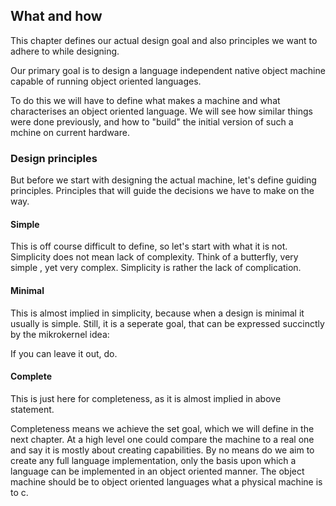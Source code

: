 ## What and how

This chapter defines our actual design goal and also principles we want to adhere to while designing.

Our primary goal is to design a language independent native object machine capable of running object oriented languages.

To do this we will have to define what makes a machine and what characterises an object oriented language. We will see how similar things were done previously, and how to "build" the initial version of such a mchine on current hardware.

### Design principles

But before we start with designing the actual machine, let's define guiding principles. Principles that will guide the decisions we have to make on the way.

#### Simple

This is off course difficult to define, so let's start with what it is not. Simplicity does not mean lack of complexity. Think of a butterfly, very simple , yet very complex.
Simplicity is rather the lack of complication.

#### Minimal

This is almost implied in simplicity, because when a design is minimal it usually is simple. Still, it is a seperate goal, that can be expressed succinctly by the mikrokernel idea:

If you can leave it out, do.

#### Complete

This is just here for completeness, as it is almost implied in above statement.

Completeness means we achieve the set goal, which we will define in the next chapter. At a high level one could compare the machine to a real one and say it is mostly about creating capabilities. By no means do we aim to create any full language implementation, only the basis upon which a language can be implemented in an object oriented manner. The object machine should be to object oriented languages what a physical machine is to c.

